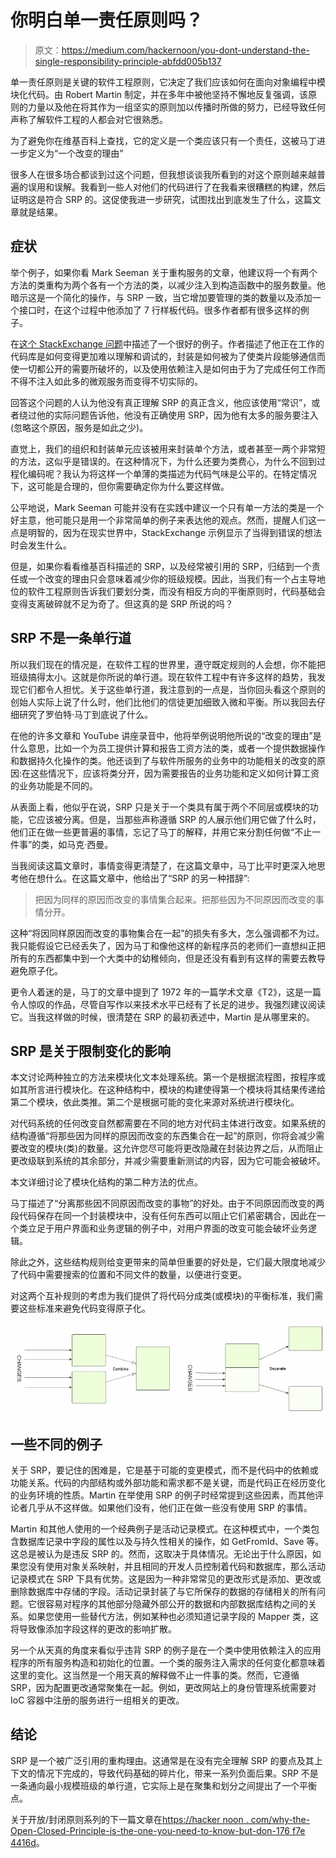 # 你明白单一责任原则吗？

> 原文：<https://medium.com/hackernoon/you-dont-understand-the-single-responsibility-principle-abfdd005b137>

单一责任原则是关键的软件工程原则，它决定了我们应该如何在面向对象编程中模块化代码。由 Robert Martin 制定，并在多年中被他坚持不懈地反复强调，该原则的力量以及他在将其作为一组坚实的原则加以传播时所做的努力，已经导致任何声称了解软件工程的人都会对它很熟悉。

为了避免你在维基百科上查找，它的定义是一个类应该只有一个责任，这被马丁进一步定义为“一个改变的理由”

很多人在很多场合都谈到过这个问题，但我想谈谈我所看到的对这个原则越来越普遍的误用和误解。我看到一些人对他们的代码进行了在我看来很糟糕的构建，然后证明这是符合 SRP 的。这促使我进一步研究，试图找出到底发生了什么，这篇文章就是结果。

## 症状

举个例子，如果你看 Mark Seeman 关于重构服务的文章，他建议将一个有两个方法的类重构为两个各有一个方法的类，以减少注入到构造函数中的服务数量。他暗示这是一个简化的操作，与 SRP 一致，当它增加要管理的类的数量以及添加一个接口时，在这个过程中他添加了 7 行样板代码。很多作者都有很多这样的例子。

在[这个 StackExchange 问题](https://softwareengineering.stackexchange.com/questions/150760/single-responsibility-principle-how-can-i-avoid-code-fragmentation)中描述了一个很好的例子。作者描述了他正在工作的代码库是如何变得更加难以理解和调试的，封装是如何被为了使类片段能够通信而使一切都公开的需要所破坏的，以及使用依赖注入是如何由于为了完成任何工作而不得不注入如此多的微观服务而变得不切实际的。

回答这个问题的人认为他没有真正理解 SRP 的真正含义，他应该使用“常识”，或者绕过他的实际问题告诉他，他没有正确使用 SRP，因为他有太多的服务要注入(忽略这个原因，服务是如此之少)。

直觉上，我们的组织和封装单元应该被用来封装单个方法，或者甚至一两个非常短的方法，这似乎是错误的。在这种情况下，为什么还要为类费心，为什么不回到过程化编码呢？我认为将这样一个单薄的类描述为代码气味是公平的。在特定情况下，这可能是合理的，但你需要确定你为什么要这样做。

公平地说，Mark Seeman 可能并没有在实践中建议一个只有单一方法的类是一个好主意，他可能只是用一个非常简单的例子来表达他的观点。然而，提醒人们这一点是明智的，因为在现实世界中，StackExchange 示例显示了当得到错误的想法时会发生什么。

但是，如果你看看维基百科描述的 SRP，以及经常被引用的 SRP，归结到一个责任或一个改变的理由只会意味着减少你的班级规模。因此，当我们有一个占主导地位的软件工程原则告诉我们要划分类，而没有相反方向的平衡原则时，代码基础会变得支离破碎就不足为奇了。但这真的是 SRP 所说的吗？

## SRP 不是一条单行道

所以我们现在的情况是，在软件工程的世界里，遵守既定规则的人会想，你不能把班级搞得太小。这就是你所说的单行道。现在软件工程中有许多这样的趋势，我发现它们都令人担忧。关于这些单行道，我注意到的一点是，当你回头看这个原则的创始人实际上说了什么时，他们比他们的信徒更加细致入微和平衡。所以我回去仔细研究了罗伯特·马丁到底说了什么。

在他的许多文章和 YouTube 讲座录音中，他将举例说明他所说的“改变的理由”是什么意思，比如一个为员工提供计算和报告工资方法的类，或者一个提供数据操作和数据持久化操作的类。他还谈到了与软件所服务的业务中的功能相关的改变的原因:在这些情况下，应该将类分开，因为需要报告的业务功能和定义如何计算工资的业务功能是不同的。

从表面上看，他似乎在说，SRP 只是关于一个类具有属于两个不同层或模块的功能，它应该被分离。但是，当那些声称遵循 SRP 的人展示他们用它做了什么时，他们正在做一些更普遍的事情，忘记了马丁的解释，并用它来分割任何做“不止一件事”的类，如马克·西曼。

当我阅读这篇文章时，事情变得更清楚了，在这篇文章中，马丁比平时更深入地思考他在想什么。在这篇文章中，他给出了“SRP 的另一种措辞”:

> 把因为同样的原因而改变的事情集合起来。把那些因为不同原因而改变的事情分开。

这种“将因同样原因而改变的事物集合在一起”的损失有多大，怎么强调都不为过。我只能假设它已经丢失了，因为马丁和像他这样的新程序员的老师们一直想纠正把所有的东西都集中到一个大类中的幼稚倾向，但是还没有看到有这样的需要去教导避免原子化。

更令人着迷的是，马丁的文章中提到了 1972 年的一篇学术文章《T2》，这是一篇令人惊叹的作品，尽管自写作以来技术水平已经有了长足的进步。我强烈建议阅读它。当我这样做的时候，很清楚在 SRP 的最初表述中，Martin 是从哪里来的。

## SRP 是关于限制变化的影响

本文讨论两种独立的方法来模块化文本处理系统。第一个是根据流程图，按程序或如其所言进行模块化。在这种结构中，模块的构建使得第一个模块将其结果传递给第二个模块，依此类推。第二个是根据可能的变化来源对系统进行模块化。

对代码系统的任何改变自然都需要在不同的地方对代码主体进行改变。如果系统的结构遵循“将那些因为同样的原因而改变的东西集合在一起”的原则，你将会减少需要改变的模块(类)的数量。这允许您尽可能将更改隐藏在封装边界之后，从而阻止更改级联到系统的其余部分，并减少需要重新测试的内容，因为它可能会被破坏。

本文详细讨论了模块化结构的第二种方法的优点。

马丁描述了“分离那些因不同原因而改变的事物”的好处。由于不同原因而改变的两段代码保存在同一个封装模块中，没有任何东西可以阻止它们紧密耦合，因此在一个类立足于用户界面和业务逻辑的例子中，对用户界面的改变可能会破坏业务逻辑。

除此之外，这些结构规则给变更带来的简单但重要的好处是，它们最大限度地减少了代码中需要搜索的位置和不同文件的数量，以便进行变更。

对这两个互补规则的考虑为我们提供了将代码分成类(或模块)的平衡标准，我们需要这些标准来避免代码变得原子化。

![](img/4cbc091ad3b0dbb110cb750e6e55b214.png)

## 一些不同的例子

关于 SRP，要记住的困难是，它是基于可能的变更模式，而不是代码中的依赖或功能关系。代码的内部结构或外部功能和需求都不是关键，而是代码正在经历变化的业务环境的性质。Martin 在举使用 SRP 的例子时经常提到这些因素，而其他评论者几乎从不这样做。如果他们没有，他们正在做一些没有使用 SRP 的事情。

Martin 和其他人使用的一个经典例子是活动记录模式。在这种模式中，一个类包含数据库记录中字段的属性以及与持久性相关的操作，如 GetFromId、Save 等。这总是被认为是违反 SRP 的。然而，这取决于具体情况。无论出于什么原因，如果您没有使用对象关系映射，并且相同的开发人员控制着代码和数据库，那么活动记录模式在 SRP 下具有优势。这是因为一种非常常见的更改形式是添加、更改或删除数据库中存储的字段。活动记录封装了与它所保存的数据的存储相关的所有问题。它很容易对程序的其他部分隐藏外部公开的数据和内部数据库结构之间的关系。如果您使用一些替代方法，例如某种也必须知道记录字段的 Mapper 类，这将导致像添加字段这样的更改的影响扩散。

另一个从天真的角度来看似乎违背 SRP 的例子是在一个类中使用依赖注入的应用程序的所有服务构造和初始化的位置。一个类的服务注入需求的任何变化都意味着这里的变化。这当然是一个用天真的解释做不止一件事的类。然而，它遵循 SRP，因为配置更改通常聚集在一起。例如，更改网站上的身份管理系统需要对 IoC 容器中注册的服务进行一组相关的更改。

## 结论

SRP 是一个被广泛引用的重构理由。这通常是在没有完全理解 SRP 的要点及其上下文的情况下完成的，导致代码基础的碎片化，带来一系列负面后果。SRP 不是一条通向最小规模班级的单行道，它实际上是在聚集和划分之间提出了一个平衡点。

关于开放/封闭原则系列的下一篇文章在[https://hacker noon . com/why-the-Open-Closed-Principle-is-the-one-you-need-to-know-but-don-176 f7e 4416d](https://hackernoon.com/why-the-open-closed-principle-is-the-one-you-need-to-know-but-dont-176f7e4416d)。